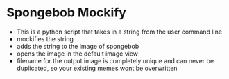 # Spongebob Mockify

* This is a python script that takes in a string from the user command line
* mockifies the string
* adds the string to the image of spongebob
* opens the image in the default image view
* filename for the output image is completely unique and can never be duplicated, so your existing memes wont be overwritten